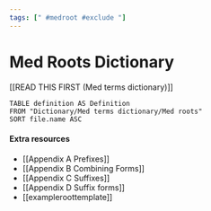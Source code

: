 ```yaml
---
tags: [" #medroot #exclude "]
---
```

# Med Roots Dictionary
[[READ THIS FIRST (Med terms dictionary)]]


```dataview
TABLE definition AS Definition
FROM "Dictionary/Med terms dictionary/Med roots" 
SORT file.name ASC
```


#### Extra resources
- [[Appendix A Prefixes]]
- [[Appendix B Combining Forms]]
- [[Appendix C Suffixes]]
- [[Appendix D Suffix forms]]
- [[exampleroottemplate]]
